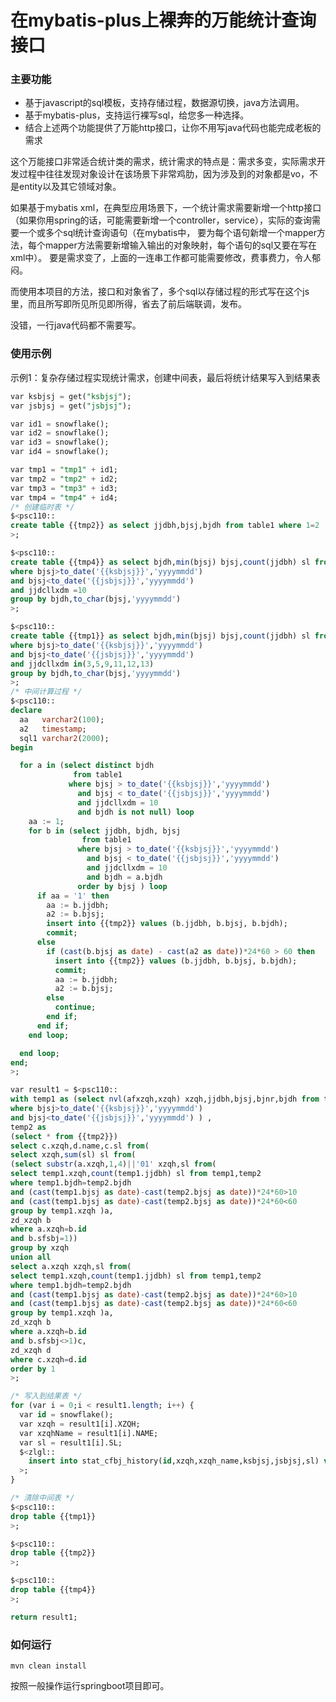 # 在mybatis-plus上裸奔的万能统计查询接口

### 主要功能

* 基于javascript的sql模板，支持存储过程，数据源切换，java方法调用。
* 基于mybatis-plus，支持运行裸写sql，给您多一种选择。
* 结合上述两个功能提供了万能http接口，让你不用写java代码也能完成老板的需求

这个万能接口非常适合统计类的需求，统计需求的特点是：需求多变，实际需求开发过程中往往发现对象设计在该场景下非常鸡肋，因为涉及到的对象都是vo，不是entity以及其它领域对象。

如果基于mybatis xml，在典型应用场景下，一个统计需求需要新增一个http接口（如果你用spring的话，可能需要新增一个controller，service），实际的查询需要一个或多个sql统计查询语句（在mybatis中，
要为每个语句新增一个mapper方法，每个mapper方法需要新增输入输出的对象映射，每个语句的sql又要在写在xml中）。
要是需求变了，上面的一连串工作都可能需要修改，费事费力，令人郁闷。

而使用本项目的方法，接口和对象省了，多个sql以存储过程的形式写在这个js里，而且所写即所见所见即所得，省去了前后端联调，发布。

没错，一行java代码都不需要写。

### 使用示例

示例1：复杂存储过程实现统计需求，创建中间表，最后将统计结果写入到结果表

```sql
var ksbjsj = get("ksbjsj");
var jsbjsj = get("jsbjsj");

var id1 = snowflake();
var id2 = snowflake();
var id3 = snowflake();
var id4 = snowflake();

var tmp1 = "tmp1" + id1;
var tmp2 = "tmp2" + id2;
var tmp3 = "tmp3" + id3;
var tmp4 = "tmp4" + id4;
/* 创建临时表 */
$<psc110::
create table {{tmp2}} as select jjdbh,bjsj,bjdh from table1 where 1=2
>;

$<psc110::
create table {{tmp4}} as select bjdh,min(bjsj) bjsj,count(jjdbh) sl from table1
where bjsj>to_date('{{ksbjsj}}','yyyymmdd')
and bjsj<to_date('{{jsbjsj}}','yyyymmdd')
and jjdcllxdm =10
group by bjdh,to_char(bjsj,'yyyymmdd')
>;

$<psc110::
create table {{tmp1}} as select bjdh,min(bjsj) bjsj,count(jjdbh) sl from table1
where bjsj>to_date('{{ksbjsj}}','yyyymmdd')
and bjsj<to_date('{{jsbjsj}}','yyyymmdd')
and jjdcllxdm in(3,5,9,11,12,13)
group by bjdh,to_char(bjsj,'yyyymmdd')
>;
/* 中间计算过程 */
$<psc110::
declare
  aa   varchar2(100);
  a2   timestamp;
  sql1 varchar2(2000);
begin

  for a in (select distinct bjdh
              from table1
             where bjsj > to_date('{{ksbjsj}}','yyyymmdd')
               and bjsj < to_date('{{jsbjsj}}','yyyymmdd')
               and jjdcllxdm = 10
               and bjdh is not null) loop
    aa := 1;
    for b in (select jjdbh, bjdh, bjsj
                from table1
               where bjsj > to_date('{{ksbjsj}}','yyyymmdd')
                 and bjsj < to_date('{{jsbjsj}}','yyyymmdd')
                 and jjdcllxdm = 10
                 and bjdh = a.bjdh
               order by bjsj ) loop
      if aa = '1' then
        aa := b.jjdbh;
        a2 := b.bjsj;
        insert into {{tmp2}} values (b.jjdbh, b.bjsj, b.bjdh);
        commit;
      else
        if (cast(b.bjsj as date) - cast(a2 as date))*24*60 > 60 then
          insert into {{tmp2}} values (b.jjdbh, b.bjsj, b.bjdh);
          commit;
          aa := b.jjdbh;
          a2 := b.bjsj;
        else
          continue;
        end if;
      end if;
    end loop;

  end loop;
end;
>;

var result1 = $<psc110::
with temp1 as (select nvl(afxzqh,xzqh) xzqh,jjdbh,bjsj,bjnr,bjdh from table1
where bjsj>to_date('{{ksbjsj}}','yyyymmdd')
and bjsj<to_date('{{jsbjsj}}','yyyymmdd') ) ,
temp2 as
(select * from {{tmp2}})
select c.xzqh,d.name,c.sl from(
select xzqh,sum(sl) sl from(
(select substr(a.xzqh,1,4)||'01' xzqh,sl from(
select temp1.xzqh,count(temp1.jjdbh) sl from temp1,temp2
where temp1.bjdh=temp2.bjdh
and (cast(temp1.bjsj as date)-cast(temp2.bjsj as date))*24*60>10
and (cast(temp1.bjsj as date)-cast(temp2.bjsj as date))*24*60<60
group by temp1.xzqh )a,
zd_xzqh b
where a.xzqh=b.id
and b.sfsbj=1))
group by xzqh
union all
select a.xzqh xzqh,sl from(
select temp1.xzqh,count(temp1.jjdbh) sl from temp1,temp2
where temp1.bjdh=temp2.bjdh
and (cast(temp1.bjsj as date)-cast(temp2.bjsj as date))*24*60>10
and (cast(temp1.bjsj as date)-cast(temp2.bjsj as date))*24*60<60
group by temp1.xzqh )a,
zd_xzqh b
where a.xzqh=b.id
and b.sfsbj<>1)c,
zd_xzqh d
where c.xzqh=d.id
order by 1
>;

/* 写入到结果表 */
for (var i = 0;i < result1.length; i++) {
  var id = snowflake();
  var xzqh = result1[i].XZQH;
  var xzqhName = result1[i].NAME;
  var sl = result1[i].SL;
  $<zlgl::
    insert into stat_cfbj_history(id,xzqh,xzqh_name,ksbjsj,jsbjsj,sl) values ('{{id}}','{{xzqh}}','{{xzqhName}}','{{ksbjsj}}','{{jsbjsj}}','{{sl}}')
  >;
}

/* 清除中间表 */
$<psc110::
drop table {{tmp1}}
>;

$<psc110::
drop table {{tmp2}}
>;

$<psc110::
drop table {{tmp4}}
>;

return result1;
```





### 如何运行

```
mvn clean install
```

按照一般操作运行springboot项目即可。
